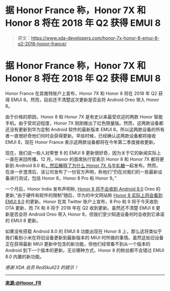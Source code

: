# 据 Honor France 称，Honor 7X 和 Honor 8 将在 2018 年 Q2 获得 EMUI 8

> 原文：<https://www.xda-developers.com/honor-7x-honor-8-emui-8-q2-2018-honor-france/>

# 据 Honor France 称，Honor 7X 和 Honor 8 将在 2018 年 Q2 获得 EMUI 8

Honor France 在其推特账户上宣布，Honor 7X 和 Honor 8 将在 2018 年 Q2 获得 EMUI 8。然而，目前还不清楚这次更新是否会将 Android Oreo 带入 Honor 8。

由于价格的原因，Honor 8 和 Honor 7X 是有史以来最受欢迎的两款 Honor 智能手机。由于受欢迎程度，Honor 7X 刚刚推出了红色限量版。然而，这两款设备都还没有更新到华为定制 Android 软件的最新版本 EMUI 8，所以这两款设备的所有者一直很好奇他们何时会获得更新。早些时候，已经确认这两款设备都将接收 EMUI 8，现在 Honor France 表示这两款设备都将在今年第二季度接收更新。

现在，我们说一些人对荣誉 8 的 EMUI 8 更新很好奇，因为关于它的新闻实际上一直在来回传播。12 月，Honor 的首席执行官表示 Honor 8 和 Honor 7X 都将更新到 Android 8.0 和[，然后解释了为什么 Honor 7X 与牛轧糖](https://www.xda-developers.com/honor-8-android-oreo-honor-7x-nougat/)一起发布。然而，在进一步澄清后，该公司发布了一份官方声明，称他们“仍在对我们的一些最新设备进行测试，包括 Honor 8，Honor 8 Pro 和 Honor 9。”

一个月后，Honor India 发布声明称, [Honor 8 将不会收到 Android 8.0](https://www.xda-developers.com/honor-india-confirms-honor-8-android-oreo/) Oreo 的更新,“由于硬件和软件的限制”随后，华为的中文网站称 [Honor 8 实际上将会看到 EMUI 8.0](https://www.xda-developers.com/honor-8-android-oreo-emui-8/) 的更新。Honor 在其 Twitter 账户上宣布，8 Pro 和 9 将于今天收到 OTA 更新，而 7X 和 8 将于 2018 年在 Q2 收到更新。虽然还不清楚 EMUI 8 更新是否会将 Android Oreo 带入 Honor 8，但我们至少知道设备何时会收到它承诺的 EMUI 8 更新。

如果没有搭载 Android 8.0 的 EMUI 8 功能出现在 Honor 8 上，那么这将类似于我们看到小米在将旧设备更新到最新版本的 MIUI 时所做的事情。虽然这些旧设备正在获得最新 MIUI 更新中包含的新功能，但他们经常看不到从一个版本的 Android 到下一个版本的更新。无论哪种方式，Honor 8 的粉丝都不会错过 EMUI 8.0 内置的新功能。

*感谢 XDA 会员 RedSkull23 的提示！*

* * *

[**来源:@Honor_FR**](https://twitter.com/Honor_FR/status/960950668944166918)